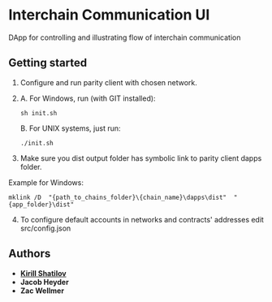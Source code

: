 # Interchain Communication UI

DApp for controlling and illustrating flow of interchain communication

## Getting started

1. Configure and run parity client with chosen network.
2. A. For Windows, run (with GIT installed):
    
    ```
    sh init.sh 
    ```
    B. For UNIX systems, just run: 
    
    ```
    ./init.sh
    ```
3. Make sure you dist output folder has symbolic link to parity client dapps folder.
   
  
  Example for Windows: 
   
   ```
   mklink /D  "{path_to_chains_folder}\{chain_name}\dapps\dist"  "{app_folder}\dist"
   ``` 
4. To configure default accounts in networks and contracts' addresses edit src/config.json

## Authors
* **[Kirill Shatilov](http://www.shatilov.me)**
* **Jacob Heyder**
* **Zac Wellmer**